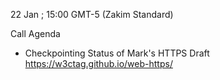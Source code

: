 22 Jan ; 15:00 GMT-5 (Zakim Standard)

Call Agenda

* Checkpointing Status of Mark's HTTPS Draft  
  https://w3ctag.github.io/web-https/

